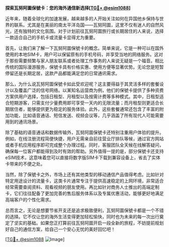 **探索瓦努阿圖保號卡：您的海外通信新选择[[TG💪+ @esim1088](https://t.me/s/esim1088)]**

近年来，随着全球化的加速发展，越来越多的人开始关注如何在异国他乡保持与世界的联系。尤其是在美丽的南太平洋岛国——瓦努阿圖，这里不仅有迷人的自然风光，还有独特的文化氛围。对于计划前往瓦努阿圖旅行或长期居住的人来说，选择一款适合自己的手机卡或流量卡显得尤为重要。

首先，让我们来了解一下瓦努阿圖保號卡的概念。简单来说，它是一种可以在国外使用的本地SIM卡，用户可以保留原有的手机号码，并享受当地的网络服务。这对于那些需要频繁与家人朋友联系或者处理工作事务的人来说无疑是一个福音。相比传统的国际漫游服务，保號卡具有价格实惠、使用方便等显著优势。无论您是短暂停留还是长期定居，这款产品都能满足您的日常通讯需求。

那么，为什么说瓦努阿圖保號卡如此受欢迎呢？这主要得益于其灵活多样的套餐设计以及覆盖广泛的信号网络。以某知名运营商为例，他们的保號卡提供了多种资费方案供用户选择，包括日租型、月租型以及按需计费等多种模式。其中，日租型适合短期游客，只需支付少量费用即可享受一天内的无限流量；而月租型则更适合长期居住者，能够提供更为稳定的服务体验。此外，这些套餐通常还包含了丰富的附加功能，比如语音通话、短信发送、视频会议等，几乎涵盖了所有现代人可能需要用到的通讯场景。

除了基础的语音通话和数据传输外，瓦努阿圖保號卡还特别注重用户体验的提升。例如，在线注册流程简便快捷，用户无需亲自前往营业厅排队等候，通过官方网站或者手机应用程序即可完成整个办理过程。同时，客服团队全天候在线解答疑问，确保每一位客户都能得到及时有效的帮助。另外值得一提的是，部分保號卡还支持eSIM技术，这意味着您可以直接将数字版SIM卡下载到兼容设备上，省去了实体卡带来的不便之处。

当然，除了保號卡之外，市场上还有其他类型的移动通信产品值得考虑。比如针对特定用途设计的流量卡，这类卡片通常专注于提供高速稳定的上网环境，非常适合经常需要查阅资料、观看视频的朋友使用。再比如针对商务人士推出的高端定制卡，它们往往配备了更加完善的售后服务体系以及专属优惠活动，能够更好地满足高端客户的个性化需求。

总而言之，无论是想要节省开支还是追求极致便利，瓦努阿圖保號卡都是一个不错的选择。它不仅让您的海外生活变得更加轻松愉快，同时也为未来的每一次出行奠定了坚实的基础。如果您正打算前往瓦努阿圖开启一段全新的旅程，不妨提前规划好自己的通信方案，给自己一个安心无忧的美好回忆吧！

[[TG💪+ @esim1088](https://t.me/s/esim1088) ![Image](https://i.postimg.cc/4NQfJmqS/Snipaste-2025-05-13-00-14-12.png)]